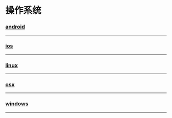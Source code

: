 操作系统
========

### [android](android/index)

---

### [ios](ios/index)

---

### [linux](linux/index)

---

### [osx](osx/index)

---

### [windows](windows/index)

---

